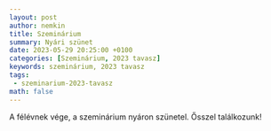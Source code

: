 ```yaml
---
layout: post
author: nemkin
title: Szeminárium
summary: Nyári szünet
date: 2023-05-29 20:25:00 +0100
categories: [Szeminárium, 2023 tavasz]
keywords: szeminárium, 2023 tavasz
tags:
 - szeminarium-2023-tavasz
math: false
---
```


A félévnek vége, a szeminárium nyáron szünetel. Ősszel találkozunk!
